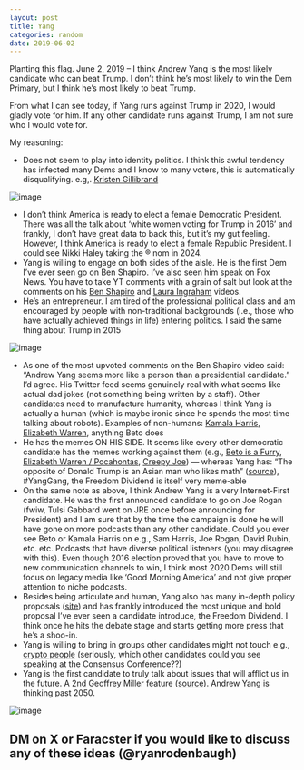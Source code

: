```yaml
---
layout: post
title: Yang
categories: random
date: 2019-06-02
---
```


Planting this flag. June 2, 2019 – I think Andrew Yang is the most likely candidate who can beat Trump. I don’t think he’s most likely to win the Dem Primary, but I think he’s most likely to beat Trump.

From what I can see today, if Yang runs against Trump in 2020, I would gladly vote for him. If any other candidate runs against Trump, I am not sure who I would vote for.

My reasoning:

-   Does not seem to play into identity politics. I think this awful tendency has infected many Dems and I know to many voters, this is automatically disqualifying. e.g,. [Kristen Gillibrand](https://twitter.com/primalpoly/status/1070192929971392513?ref=ryanrodenbaugh.com)

![image](https://66.media.tumblr.com/2ef636e047ef8bd5d5426d5e0748bef1/tumblr_inline_psidntpG5I1v3mmrv_500.png)

-   I don’t think America is ready to elect a female Democratic President. There was all the talk about ‘white women voting for Trump in 2016’ and frankly, I don’t have great data to back this, but it’s my gut feeling. However, I think America is ready to elect a female Republic President. I could see Nikki Haley taking the ® nom in 2024.
-   Yang is willing to engage on both sides of the aisle. He is the first Dem I’ve ever seen go on Ben Shapiro. I’ve also seen him speak on Fox News. You have to take YT comments with a grain of salt but look at the comments on his [Ben Shapiro](https://t.umblr.com/redirect?z=https%3A%2F%2Fwww.youtube.com%2Fwatch%3Fv%3D-DHuRTvzMFw&t=OTE3ZmE1ODE5MzAxNjE1ODM4NDBkNDYwYmM3YzA3NzM3YjBmOWQxMSxHY2d0SGVYeQ%3D%3D&b=t%3AokV1QflKCp7Agf216l_L8Q&p=https%3A%2F%2Fryanrodenbaugh.com%2Fpost%2F185333373122%2Fyang-2020&m=1&ref=ryanrodenbaugh.com) and [Laura Ingraham](https://t.umblr.com/redirect?z=https%3A%2F%2Fwww.youtube.com%2Fwatch%3Fv%3DjyoXG2IfgiM&t=ZmMwNGJlMjczNDBhNTdmYzY0NGU2MzI2OGJmYTgwZTc4MmM5OTc2ZSxHY2d0SGVYeQ%3D%3D&b=t%3AokV1QflKCp7Agf216l_L8Q&p=https%3A%2F%2Fryanrodenbaugh.com%2Fpost%2F185333373122%2Fyang-2020&m=1&ref=ryanrodenbaugh.com) videos.
-   He’s an entrepreneur. I am tired of the professional political class and am encouraged by people with non-traditional backgrounds (i.e., those who have actually achieved things in life) entering politics. I said the same thing about Trump in 2015

![image](https://66.media.tumblr.com/854169d84cab46c5d46d4c4c64267af5/tumblr_inline_psidoeu57x1v3mmrv_500.png)

-   As one of the most upvoted comments on the Ben Shapiro video said: “Andrew Yang seems more like a person than a presidential candidate.” I’d agree. His Twitter feed seems genuinely real with what seems like actual dad jokes (not something being written by a staff). Other candidates need to manufacture humanity, whereas I think Yang is actually a human (which is maybe ironic since he spends the most time talking about robots). Examples of non-humans: [Kamala Harris](https://t.umblr.com/redirect?z=https%3A%2F%2Fwww.dailydot.com%2Flayer8%2Fkamala-harris-apron-conspiracy-theories%2F&t=OTNkMGVjYThjMWQzMTQzNDc5NjZkYjAwM2NjNDMyMGE5Y2MxODliYyxHY2d0SGVYeQ%3D%3D&b=t%3AokV1QflKCp7Agf216l_L8Q&p=https%3A%2F%2Fryanrodenbaugh.com%2Fpost%2F185333373122%2Fyang-2020&m=1&ref=ryanrodenbaugh.com), [Elizabeth Warren](https://t.umblr.com/redirect?z=https%3A%2F%2Fwww.youtube.com%2Fwatch%3Fv%3DtjDEPtS68CM&t=NDE0MjM0NDFkOWNhZGIyNzA3ZWIwYmM5MGFkNzM1NGJjOGMxMWU4YSxHY2d0SGVYeQ%3D%3D&b=t%3AokV1QflKCp7Agf216l_L8Q&p=https%3A%2F%2Fryanrodenbaugh.com%2Fpost%2F185333373122%2Fyang-2020&m=1&ref=ryanrodenbaugh.com), anything Beto does
-   He has the memes ON HIS SIDE. It seems like every other democratic candidate has the memes working against them (e.g., [Beto is a Furry](https://twitter.com/ComfortablySmug/status/1088155121085833216?ref=ryanrodenbaugh.com), [Elizabeth Warren / Pocahontas](https://t.umblr.com/redirect?z=https%3A%2F%2Fwww.bbc.com%2Fnews%2Fworld-us-canada-47096767&t=NjRjZGRlYWZkZTE1OWI3NTk5MjViNGNkOGZhMTNjN2ViOGUzOWE1ZCxHY2d0SGVYeQ%3D%3D&b=t%3AokV1QflKCp7Agf216l_L8Q&p=https%3A%2F%2Fryanrodenbaugh.com%2Fpost%2F185333373122%2Fyang-2020&m=1&ref=ryanrodenbaugh.com), [Creepy Joe](https://t.umblr.com/redirect?z=https%3A%2F%2Fjoebiden.info%2F&t=NjNlZGZiNzEwZmI1ZDdkYjJlYTVmNDE2OGY0M2E4ODc3ZmY2OGYwZCxHY2d0SGVYeQ%3D%3D&b=t%3AokV1QflKCp7Agf216l_L8Q&p=https%3A%2F%2Fryanrodenbaugh.com%2Fpost%2F185333373122%2Fyang-2020&m=1&ref=ryanrodenbaugh.com)) — whereas Yang has: “The opposite of Donald Trump is an Asian man who likes math” ([source](https://twitter.com/AndrewYang/status/1117574734504439808?ref=ryanrodenbaugh.com)), #YangGang, the Freedom Dividend is itself very meme-able
-   On the same note as above, I think Andrew Yang is a very Internet-First candidate. He was the first announced candidate to go on Joe Rogan (fwiw, Tulsi Gabbard went on JRE once before announcing for President) and I am sure that by the time the campaign is done he will have gone on more podcasts than any other candidate. Could you ever see Beto or Kamala Harris on e.g., Sam Harris, Joe Rogan, David Rubin, etc. etc. Podcasts that have diverse political listeners (you may disagree with this). Even though 2016 election proved that you have to move to new communication channels to win, I think most 2020 Dems will still focus on legacy media like ‘Good Morning America’ and not give proper attention to niche podcasts.
-   Besides being articulate and human, Yang also has many in-depth policy proposals ([site](https://t.umblr.com/redirect?z=https%3A%2F%2Fwww.yang2020.com%2Fpolicies%2F&t=YzNlZWI0YzEzNmU5ZjdiNzVjOWFhZDQ2MWVhN2Q3MDI5ZjA2NzU0NSxHY2d0SGVYeQ%3D%3D&b=t%3AokV1QflKCp7Agf216l_L8Q&p=https%3A%2F%2Fryanrodenbaugh.com%2Fpost%2F185333373122%2Fyang-2020&m=1&ref=ryanrodenbaugh.com)) and has frankly introduced the most unique and bold proposal I’ve ever seen a candidate introduce, the Freedom Dividend. I think once he hits the debate stage and starts getting more press that he’s a shoo-in.
-   Yang is willing to bring in groups other candidates might not touch e.g., [crypto people](https://t.umblr.com/redirect?z=https%3A%2F%2Fwww.coindesk.com%2Fandrew-yang-neeraj-agarwal-consensus-2019&t=NWY3MWYxYjY4MDBjOGMxNDNmNzcxZWNkMGE5OTIyMzU3M2FmOTc1OSxHY2d0SGVYeQ%3D%3D&b=t%3AokV1QflKCp7Agf216l_L8Q&p=https%3A%2F%2Fryanrodenbaugh.com%2Fpost%2F185333373122%2Fyang-2020&m=1&ref=ryanrodenbaugh.com) (seriously, which other candidates could you see speaking at the Consensus Conference??)
-   Yang is the first candidate to truly talk about issues that will afflict us in the future. A 2nd Geoffrey Miller feature ([source](https://twitter.com/primalpoly/status/1046101490677555205?ref=ryanrodenbaugh.com)). Andrew Yang is thinking past 2050.

![image](https://66.media.tumblr.com/98661094242489fe33ceb97578680097/tumblr_inline_psidu8RKLl1v3mmrv_500.png)

## DM on X or Faracster if you would like to discuss any of these ideas (@ryanrodenbaugh)